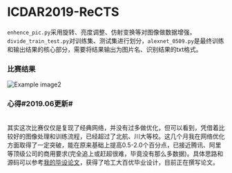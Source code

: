 # ICDAR2019-ReCTS
`enhence_pic.py`采用旋转、亮度调整、仿射变换等对图像做数据增强，`divide_train_test.py`对训练集、测试集进行划分，`alexnet_0509.py`是最终训练和输出结果的核心部分，需要将结果输出为图片名、识别结果的txt格式。

<h3>比赛结果</h3>

![Example image2](https://github.com/HuiyanWen/ICDAR2019-ReCTS/blob/master/1.png)  

<h3>心得#2019.06更新#</h3>
<br>其实这次比赛仅仅是复现了经典网络，并没有过多做优化，但可以看到，凭借着比较好的图像处理和训练流程，已经超过了北航、川大等校。这几个月我在网络优化方面取得了一定突破，能在原来基础上提高0.5-2.0个百分点，已接近腾讯、阿里等顶级公司的商用要求(完全追上或赶超很难，毕竟没有那么多数据)。具体思路和源码可以参考<a href="https://github.com/HuiyanWen/bysj_hit">我的毕设论文</a>，获得了哈工大百优毕业设计，目前正在撰写论文。</br>
